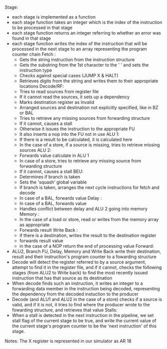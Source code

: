 Stage:
  - each stage is implemented as a function
  - each stage function takes an integer which is the index of the instruction to be processed in that stage
  - each stage function returns an integer referring to whether an error was found in that stage
  - each stage function writes the index of the instruction that will be processed in the next stage to an array representing the program counter chain
  Fetch :
    - Gets the string instruction from the instruction structure
    - Gets the substring from the 1st character to the ' ' and sets the instruction type
    - Checks against special cases (JUMP X & HALT)
    - Retrieves digits from the string and writes them to their appropriate locations
  Decode/RF:
    - Tries to read sources from register file
    - If it cannot read the sources, it sets up a dependency
    - Marks destination register as Invalid
    - Arranged sources and destination not explicitly specified, like in BZ or BAL
    - Tries to retrieve any missing sources from forwarding structure
    - If it cannot, causes a stall
    - Otherwise it issues the instruction to the appropriate FU
    - It also inserts a nop into the FU not in use
  ALU 1:
    - If there is a result to be calculated, it is calculated here
    - In the case of a store, if a source is missing, tries to retrieve missing sources
  ALU 2:
    - Forwards value calculate in ALU 1
    - In case of a store, tries to retrieve any missing source from forwarding structure
    - If it cannot, causes a stall
  BEU:
    - Determines if branch is taken 
    - Sets the 'squash' global variable
    - If branch is taken, arranges the next cycle instructions for fetch and decode
    - In case of a BAL, forwards value
  Delay :
    - In case of a BAL, forwards value
    - Handles conflict between delay and ALU 2 going into memory
  Memory : 
    - In the case of a load or store, read or writes from the memory array as appropriate
    - Forwards result
  Write Back :
    - if there is a destination, writes the result to the destination register
    - forwards result value
    - in the case of a NOP return the end of processing value
Forward:
  - ALU2, Branch FU, Delay, Memory and Write Back write their destination, result and their instruction's program counter to a fowarding structure
  - Decode will detect the register referred to by a source argument, attempt to find it in the register file, and if it cannot, checks the following stages (from ALU2 to Write back) to find the most recently issued instruction that has that source as its destination
  - When decode finds such an instruction, it writes an integer to a forwarding data member in the instruction being decoded, representing the dependency from the decoded instuction to the producer
  - Decode (and ALU1 and ALU2 in the case of a store) checks if a source is valid, and if it is not, it tries to find where the producer wrote to the fowarding structure, and retrieves that value
Stalls: 
  - When a stall is detected in the next instruction in the pipeline, we set stall flag of the current stage to be true, and write the current value of the current stage's program counter to be the 'next instruction' of this stage.
  
  Notes:
  The X register is represented in our simulator as AR 18
